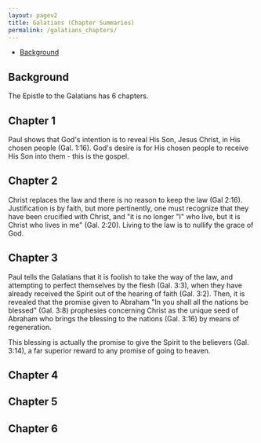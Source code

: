 ```yaml
---
layout: pagev2
title: Galatians (Chapter Summaries)
permalink: /galatians_chapters/
---
```

- [Background](#background)

## Background

The Epistle to the Galatians has 6 chapters.

## Chapter 1

Paul shows that God's intention is to reveal His Son, Jesus Christ, in His chosen people (Gal. 1:16). God's desire is for His chosen people to receive His Son into them - this is the gospel.

## Chapter 2

Christ replaces the law and there is no reason to keep the law (Gal 2:16). Justification is by faith, but more pertinently, one must recognize that they have been crucified with Christ, and "it is no longer "I" who live, but it is Christ who lives in me" (Gal. 2:20). Living to the law is to nullify the grace of God. 

## Chapter 3

Paul tells the Galatians that it is foolish to take the way of the law, and attempting to perfect themselves by the flesh (Gal. 3:3), when they have already received the Spirit out of the hearing of faith (Gal. 3:2). Then, it is revealed that the promise given to Abraham "In you shall all the nations be blessed" (Gal. 3:8) prophesies concerning Christ as the unique seed of Abraham who brings the blessing to the nations (Gal. 3:16) by means of regeneration.

This blessing is actually the promise to give the Spirit to the believers (Gal. 3:14), a far superior reward to any promise of going to heaven.

## Chapter 4



## Chapter 5

## Chapter 6